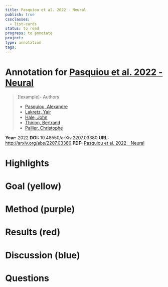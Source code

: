 ```yaml
---
title: Pasquiou et al. 2022 - Neural
publish: true
cssclasses:
  - list-cards
status: to read
progress: to annotate
project:
type: annotation
tags:
---
```

# Annotation for [Pasquiou et al. 2022 - Neural](Papers/References/Pasquiou%20et%20al.%202022%20-%20Neural)

> [!example]- Authors
> - [Pasquiou, Alexandre](Pasquiou%2C%20Alexandre)
> - [Lakretz, Yair](Lakretz%2C%20Yair)
> - [Hale, John](Hale%2C%20John)
> - [Thirion, Bertrand](Thirion%2C%20Bertrand)
> - [Pallier, Christophe](Pallier%2C%20Christophe)

**Year:** 2022
**DOI:** 10.48550/arXiv.2207.03380
**URL:** http://arxiv.org/abs/2207.03380
**PDF:** [Pasquiou et al. 2022 - Neural](Papers/PDFs/Pasquiou%20et%20al.%202022%20-%20Neural%20Language%20Models%20are%20not%20Born%20Equal%20to%20Fit%20Brain%20Data%20but%20Training%20Helps.pdf)

# Highlights


# Goal (yellow)


# Method (purple)


# Results (red)


# Discussion (blue)


# Questions


